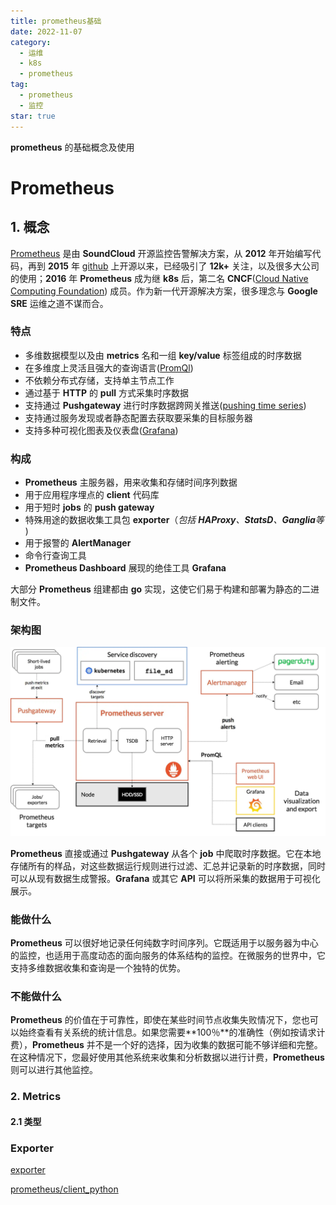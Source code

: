 ```yaml
---
title: prometheus基础
date: 2022-11-07
category:
  - 运维
  - k8s
  - prometheus
tag:
  - prometheus
  - 监控
star: true
---
```


**prometheus** 的基础概念及使用



<!-- more -->

# Prometheus

## 1. 概念

[Prometheus](https://prometheus.io/) 是由 **SoundCloud** 开源监控告警解决方案，从 **2012** 年开始编写代码，再到 **2015** 年 [github](https://github.com/prometheus/prometheus) 上开源以来，已经吸引了 **12k+** 关注，以及很多大公司的使用；**2016** 年 **Prometheus** 成为继 **k8s** 后，第二名 **CNCF**([Cloud Native Computing Foundation](https://cncf.io/)) 成员。作为新一代开源解决方案，很多理念与 **Google SRE** 运维之道不谋而合。

### 特点

- 多维数据模型以及由 **metrics** 名和一组 **key/value** 标签组成的时序数据
- 在多维度上灵活且强大的查询语言([PromQl](https://prometheus.io/docs/querying))
- 不依赖分布式存储，支持单主节点工作
- 通过基于 **HTTP** 的 **pull** 方式采集时序数据
- 支持通过 **Pushgateway** 进行时序数据跨网关推送([pushing time series](https://prometheus.io/docs/instrumenting/pushing/))
- 支持通过服务发现或者静态配置去获取要采集的目标服务器
- 支持多种可视化图表及仪表盘([Grafana](https://grafana.com/))

### 构成

- **Prometheus** 主服务器，用来收集和存储时间序列数据
- 用于应用程序埋点的 **client** 代码库
- 用于短时 **jobs** 的 **push gateway**
- 特殊用途的数据收集工具包 **exporter**（*包括 **HAProxy**、**StatsD**、**Ganglia**等* )
- 用于报警的 **AlertManager**
- 命令行查询工具
- **Prometheus Dashboard** 展现的绝佳工具 **Grafana**

大部分 **Prometheus** 组建都由 **go** 实现，这使它们易于构建和部署为静态的二进制文件。

### 架构图

<img src="./img/prometheus架构图.png">

**Prometheus** 直接或通过 **Pushgateway** 从各个 **job** 中爬取时序数据。它在本地存储所有的样品，对这些数据运行规则进行过滤、汇总并记录新的时序数据，同时可以从现有数据生成警报。**Grafana** 或其它 **API** 可以将所采集的数据用于可视化展示。

### 能做什么

**Prometheus** 可以很好地记录任何纯数字时间序列。它既适用于以服务器为中心的监控，也适用于高度动态的面向服务的体系结构的监控。在微服务的世界中，它支持多维数据收集和查询是一个独特的优势。

### 不能做什么

**Prometheus** 的价值在于可靠性，即使在某些时间节点收集失败情况下，您也可以始终查看有关系统的统计信息。如果您需要**100％**的准确性（例如按请求计费），**Prometheus** 并不是一个好的选择，因为收集的数据可能不够详细和完整。在这种情况下，您最好使用其他系统来收集和分析数据以进行计费，**Prometheus** 则可以进行其他监控。



### 2. Metrics

#### 2.1 类型



### Exporter

[exporter](https://prometheus.io/docs/instrumenting/exporters/)

[prometheus/client_python](https://github.com/prometheus/client_python#summary)